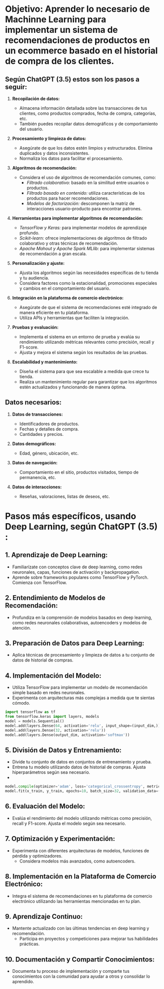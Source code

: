 # Objetivo: Aprender lo necesario de Machinne Learning para implementar un sistema de recomendaciones de productos en un ecommerce basado en el historial de compra de los clientes.

## Según ChatGPT (3.5) estos son los pasos a seguir:

1. **Recopilación de datos:**
   - Almacena información detallada sobre las transacciones de tus clientes, como productos comprados, fecha de compra, categorías, etc.
   - También puedes recopilar datos demográficos y de comportamiento del usuario.

2. **Procesamiento y limpieza de datos:**
   - Asegúrate de que los datos estén limpios y estructurados. Elimina duplicados y datos inconsistentes.
   - Normaliza los datos para facilitar el procesamiento.

3. **Algoritmos de recomendación:**
   - Considera el uso de algoritmos de recomendación comunes, como:
     - *Filtrado colaborativo:* basado en la similitud entre usuarios o productos.
     - *Filtrado basado en contenido:* utiliza características de los productos para hacer recomendaciones.
     - *Modelos de factorización:* descomponen la matriz de interacciones usuario-producto para encontrar patrones.

4. **Herramientas para implementar algoritmos de recomendación:**
   - *TensorFlow y Keras:* para implementar modelos de aprendizaje profundo.
   - *Scikit-learn:* ofrece implementaciones de algoritmos de filtrado colaborativo y otras técnicas de recomendación.
   - *Apache Mahout y Apache Spark MLlib:* para implementar sistemas de recomendación a gran escala.

5. **Personalización y ajuste:**
   - Ajusta los algoritmos según las necesidades específicas de tu tienda y tu audiencia.
   - Considera factores como la estacionalidad, promociones especiales y cambios en el comportamiento del usuario.

6. **Integración en la plataforma de comercio electrónico:**
   - Asegúrate de que el sistema de recomendaciones esté integrado de manera eficiente en tu plataforma.
   - Utiliza APIs y herramientas que faciliten la integración.

7. **Pruebas y evaluación:**
   - Implementa el sistema en un entorno de prueba y evalúa su rendimiento utilizando métricas relevantes como precisión, recall y F1-score.
   - Ajusta y mejora el sistema según los resultados de las pruebas.

8. **Escalabilidad y mantenimiento:**
   - Diseña el sistema para que sea escalable a medida que crece tu tienda.
   - Realiza un mantenimiento regular para garantizar que los algoritmos estén actualizados y funcionando de manera óptima.

## Datos necesarios:

1. **Datos de transacciones:**
   - Identificadores de productos.
   - Fechas y detalles de compra.
   - Cantidades y precios.

2. **Datos demográficos:**
   - Edad, género, ubicación, etc.

3. **Datos de navegación:**
   - Comportamiento en el sitio, productos visitados, tiempo de permanencia, etc.

4. **Datos de interacciones:**
   - Reseñas, valoraciones, listas de deseos, etc.


# Pasos más específicos, usando Deep Learning, según ChatGPT (3.5) :

## 1. Aprendizaje de Deep Learning:
   - Familiarízate con conceptos clave de deep learning, como redes neuronales, capas, funciones de activación y backpropagation.
   - Aprende sobre frameworks populares como TensorFlow y PyTorch. Comienza con TensorFlow.

## 2. Entendimiento de Modelos de Recomendación:
   - Profundiza en la comprensión de modelos basados en deep learning, como redes neuronales colaborativas, autoencoders y modelos de atención.

## 3. Preparación de Datos para Deep Learning:
   - Aplica técnicas de procesamiento y limpieza de datos a tu conjunto de datos de historial de compras.

## 4. Implementación del Modelo:
   - Utiliza TensorFlow para implementar un modelo de recomendación simple basado en redes neuronales. 
   - Experimenta con arquitecturas más complejas a medida que te sientas cómodo.

   ```python
   import tensorflow as tf
   from tensorflow.keras import layers, models
   model = models.Sequential()
   model.add(layers.Dense(64, activation='relu', input_shape=(input_dim,)))
   model.add(layers.Dense(32, activation='relu'))
   model.add(layers.Dense(output_dim, activation='softmax')) 
   ```

## 5. División de Datos y Entrenamiento:
   - Divide tu conjunto de datos en conjuntos de entrenamiento y prueba.
   - Entrena tu modelo utilizando datos de historial de compras. Ajusta hiperparámetros según sea necesario.
   - 
   ```python
   model.compile(optimizer='adam', loss='categorical_crossentropy', metrics=['accuracy'])
   model.fit(x_train, y_train, epochs=10, batch_size=32, validation_data=(x_val, y_val))
   ```

## 6. Evaluación del Modelo:
   - Evalúa el rendimiento del modelo utilizando métricas como precisión, recall y F1-score. Ajusta el modelo según sea necesario.

## 7. Optimización y Experimentación:
- Experimenta con diferentes arquitecturas de modelos, funciones de pérdida y optimizadores.
   - Considera modelos más avanzados, como autoencoders.

## 8. Implementación en la Plataforma de Comercio Electrónico:
   - Integra el sistema de recomendaciones en tu plataforma de comercio electrónico utilizando las herramientas mencionadas en tu plan.

## 9. Aprendizaje Continuo:
- Mantente actualizado con las últimas tendencias en deep learning y recomendación.
   - Participa en proyectos y competiciones para mejorar tus habilidades prácticas.

## 10. Documentación y Compartir Conocimientos:
   - Documenta tu proceso de implementación y comparte tus conocimientos con la comunidad para ayudar a otros y consolidar lo aprendido.